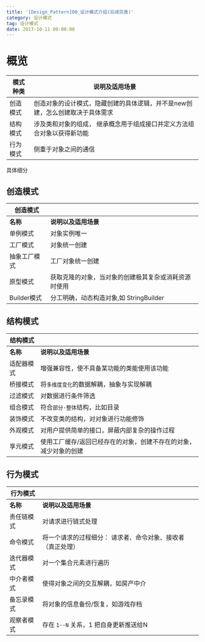 ```yaml
---
title: '[Design_Pattern]00_设计模式介绍(后续完善)'
category: 设计模式
tag: 设计模式
date: 2017-10-11 00:00:00
---
```


# 概览

|模式种类|说明及适用场景|
|---|---|
|创造模式|创造对象的设计模式，隐藏创建的具体逻辑，并不是new创建，怎么创建取决于具体需求|
|结构模式|涉及类和对象的组成， 继承概念用于组成接口并定义方法组合对象以获得新功能|
|行为模式|侧重于对象之间的通信|



具体细分

## 创造模式


|创造模式||
|---|---|
|**名称**|**说明以及适用场景**|
|单例模式|对象实例唯一|
|工厂模式|对象统一创建|
|抽象工厂模式|工厂对象统一创建|
|原型模式|获取克隆的对象，当对象的创建极其复杂或消耗资源时使用|
|Builder模式|分工明确，动态构造对象,如 StringBuilder|

## 结构模式

|结构模式||
|---|---|
|**名称**|**说明以及适用场景**|
|适配器模式|增强兼容性，使不具备某功能的类能使用该功能|
|桥接模式|将`多维度变化`的数据解耦，抽象与实现解耦|
|过滤模式|对数据进行条件筛选|
|组合模式|符合`部分-整体`结构，比如目录|
|装饰模式|不改变类的结构，对对象进行功能修饰|
|外观模式|对用户提供简单的接口，屏蔽内部复杂的操作过程|
|享元模式|使用工厂缓存/返回已经存在的对象，创建不存在的对象，减少对象的创建|


## 行为模式

|行为模式||
|---|---|
|**名称**|**说明以及适用场景**|
|责任链模式|对请求进行链式处理|
|命令模式|将一个请求的过程细分： 请求者、命令对象、接收者（真正处理）|
|迭代器模式|对一个集合元素进行遍历|
|中介者模式|使得对象之间的交互解耦，如房产中介|
|备忘录模式|将对象的信息备份/恢复，如游戏存档|
|观察者模式|存在 `1--N` 关系，1 把自身更新推送给N|

